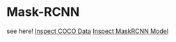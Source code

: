 # Mask-RCNN

see here!
[Inspect COCO Data](https://github.com/eungbean/Mask-RCNN/blob/master/inspect_data.ipynb)
[Inspect MaskRCNN Model](https://github.com/eungbean/Mask-RCNN/blob/master/inspect_model.ipynb)
